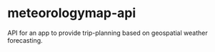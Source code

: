 # meteorologymap-api
API for an app to provide trip-planning based on geospatial weather forecasting.
